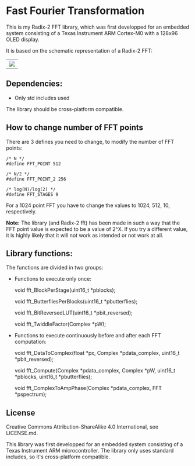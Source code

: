# Fast Fourier Transformation


This is my Radix-2 FFT library, which was first developped for an embedded system consisting of a Texas Instrument ARM Cortex-M0 with a 128x96 OLED display.

It is based on the schematic representation of a Radix-2 FFT:
<table>
	<tr>
		<td>
			<img src="http://www.nicolaselectronics.be/wp-content/uploads/2013/06/FFT.gif">
		</td>
	</tr>
<table>

## Dependencies:

* Only std includes used

The library should be cross-platform compatible.

## How to change number of FFT points

There are 3 defines you need to change, to modify the number of FFT points:

	/* N */
	#define FFT_POINT 512

	/* N/2 */
	#define FFT_POINT_2 256

	/* log(N)/log(2) */
	#define FFT_STAGES 9

For a 1024 point FFT you have to change the values to 1024, 512, 10, respectively.

**Note:** The library (and Radix-2 fft) has been made in such a way that the FFT point value is expected to be a value of 2^X. If you try a different value, it is highly likely that it will not work as intended or not work at all.

## Library functions:

The functions are divided in two groups:

* Functions to execute only once:

	void fft_BlockPerStage(uint16_t *pblocks);

	void fft_ButterfliesPerBlocks(uint16_t *pbutterflies);

	void fft_BitReversedLUT(uint16_t *pbit_reversed);

	void fft_TwiddleFactor(Complex *pW);

* Functions to execute continuously before and after each FFT computation:

	void fft_DataToComplex(float *px, Complex *pdata_complex, uint16_t *pbit_reversed);

	void fft_Compute(Complex *pdata_complex, Complex *pW, uint16_t *pblocks, uint16_t *pbutterflies);

	void fft_ComplexToAmpPhase(Complex *pdata_complex, FFT *pspectrum);

## License

Creative Commons Attribution-ShareAlike 4.0 International, see LICENSE.md.


This library was first developped for an embedded system consisting of a Texas Instrument ARM microcontroller.
The library only uses standard includes, so it's cross-platform compatible.
